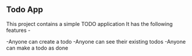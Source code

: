 ## Todo App

This project contains a simple TODO application
It has the following features -

-Anyone can create a todo
-Anyone can see their existing todos
-Anyone can make a todo as done
